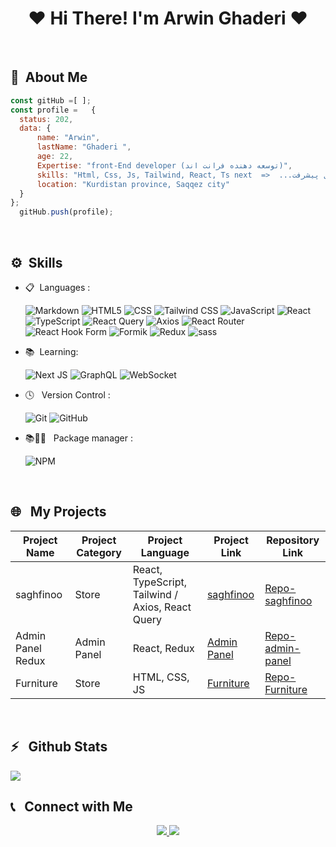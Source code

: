 <h1 align="center">❤ Hi There! I'm Arwin Ghaderi ❤</h1>
 <br>

## 📃&nbsp; About Me
  ```javascript
 const gitHub =[ ];
 const profile =   {
    status: 202,  
    data: {
        name: "Arwin",
        lastName: "Ghaderi ",
        age: 22,
        Expertise: "front-End developer (توسعه دهنده فرانت اند)",
        skills: "Html, Css, Js, Tailwind, React, Ts next  =>  ...در حال پیشرفت",
        location: "Kurdistan province, Saqqez city"
    }
};
    gitHub.push(profile);


```
<br>

## ⚙️&nbsp; Skills
- 📋 &nbsp;Languages :
  
  ![Markdown](https://img.shields.io/badge/-Markdown-333333?style=flat&logo=markdown)
  ![HTML5](https://img.shields.io/badge/-HTML5-333333?style=flat&logo=HTML5)
  ![CSS](https://img.shields.io/badge/-CSS-333333?style=flat&logo=CSS3&logoColor=1572B6)
  ![Tailwind CSS](https://img.shields.io/badge/-TailwindCSS-333333?style=flat&logo=TailwindCSS)
  ![JavaScript](https://img.shields.io/badge/-JavaScript-333333?style=flat&logo=javascript)
  ![React](https://img.shields.io/badge/-React-333333?style=flat&logo=React)
  ![TypeScript](https://img.shields.io/badge/-TypeScript-333333?style=flat&logo=TypeScript)
  ![React Query](https://img.shields.io/badge/React%20Query-FF4154?style=flat&logo=react-query&logoColor=white)
  ![Axios](https://img.shields.io/badge/Axios-5A29E4?style=flat&logo=axios&logoColor=white)
  ![React Router](https://img.shields.io/badge/React%20Router-CA4245?style=flat&logo=react-router&logoColor=white)
  ![React Hook Form](https://img.shields.io/badge/React%20Hook%20Form-EC5990?style=flat&logo=reacthookform&logoColor=white)
  ![Formik](https://img.shields.io/badge/Formik-000000?style=flat&logo=formik&logoColor=white)
    ![Redux](https://img.shields.io/badge/redux-%23593d88.svg?style=for-the-badge&logo=redux&logoColor=white)
    ![sass](https://img.shields.io/badge/sass-%ffc0cb.svg?style=for-the-badge&logo=sass&logoColor=white)


- 📚 &nbsp;Learning:

  ![Next JS](https://img.shields.io/badge/Next-black?style=for-the-badge&logo=next.js&logoColor=white)
  ![GraphQL](https://img.shields.io/badge/GraphQL-E10098?style=for-the-badge&logo=graphql&logoColor=white)
  ![WebSocket](https://img.shields.io/badge/WebSocket-333333?style=flat&logo=WebSocket)



- 🕓 &nbsp; Version Control :
  
  ![Git](https://img.shields.io/badge/-Git-333333?style=flat&logo=git)
  ![GitHub](https://img.shields.io/badge/-GitHub-333333?style=flat&logo=github)
  
- 📚👨‍🔧 &nbsp; Package manager :
  
  ![NPM](https://img.shields.io/badge/-NPM-333333?style=flat&logo=NPM)

<br>

## 🌐 &nbsp; My Projects

| Project Name    | Project Category | Project Language                          | Project Link                                                        | Repository Link                                                   |
|-----------------|------------------|------------------------------------------|--------------------------------------------------------------------|------------------------------------------------------------------|
| saghfinoo       | Store            | React, TypeScript, Tailwind / Axios, React Query | [saghfinoo](https://saghfinoo-five.vercel.app/)                    | [Repo-saghfinoo](https://github.com/arwinghaderi/Saghfinoo)      |
| Admin Panel Redux | Admin Panel     | React, Redux | [Admin Panel](https://admin-panel-beta-peach.vercel.app/users)    | [Repo-admin-panel](https://github.com/arwinghaderi/Admin-Panel)  |
| Furniture       | Store            | HTML, CSS, JS                           | [Furniture](https://furniroo-store.vercel.app/)                    | [Repo-Furniture](https://github.com/arwinghaderi/Furniro)        |



<br>

<h2>⚡️ &nbsp; Github Stats</h2>

<a href="https://gist.github.com/arwinghaderi">
<img src="https://github-readme-stats.vercel.app/api?username=arwinghaderi&show_icons=true&theme=gruvbox"/> 
</a>

<br>

<h2>📞 &nbsp; Connect with Me</h2>

<p align="center"> 
   <a href="https://instagram.com/arwin.ghaderi/">
    <img src="https://img.shields.io/badge/Instagram-@arwin.ghaderi-red?style=flat&logo=instagram" /> 
  </a> 
  <a href="https://t.me/arvin81/">
    <img src="https://img.shields.io/badge/Telegram-@arvin81-blue?style=flat&logo=telegram" /> 
  </a> 
</p>




